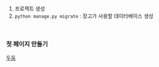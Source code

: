 1. 프로젝트 생성
2. `python manage.py migrate` : 장고가 사용할 데이터베이스 생성

<br />

### 첫 페이지 만들기

[두둥](https://wikidocs.net/91422)
